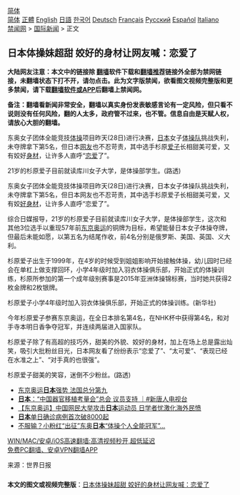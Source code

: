  <!-- 面包屑导航 --> <div class="breadcrumb"><!-- GTranslate: https://gtranslate.io/ -->  <div class="switcher notranslate">  <div class="selected">  <a href="#" onclick="return false;"> 简体</a>  </div>  <div class="option">  <a href="https://www.bannedbook.org" onclick="doGTranslate('zh-CN|zh-CN');jQuery('div.switcher div.selected a').html(jQuery(this).html());return false;" title="简体中文" class="nturl selected"> 简体</a>  <a href="https://www.bannedbook.org/zh-tw/" onclick="doGTranslate('zh-CN|zh-TW');jQuery('div.switcher div.selected a').html(jQuery(this).html());return false;" title="繁體中文" class="nturl"> 正體</a>  <a href="https://www.bannedbook.org/en/" onclick="doGTranslate('zh-CN|en');jQuery('div.switcher div.selected a').html(jQuery(this).html());return false;" title="English" class="nturl"> English</a>  <a href="https://www.bannedbook.org/ja/" onclick="doGTranslate('zh-CN|ja');jQuery('div.switcher div.selected a').html(jQuery(this).html());return false;" title="日本語" class="nturl"> 日語</a>  <a href="https://www.bannedbook.org/ko/" onclick="doGTranslate('zh-CN|ko');jQuery('div.switcher div.selected a').html(jQuery(this).html());return false;" title="한국어" class="nturl"> 한국어</a>  <a href="https://www.bannedbook.org/de/" onclick="doGTranslate('zh-CN|de');jQuery('div.switcher div.selected a').html(jQuery(this).html());return false;" title="Deutsch" class="nturl"> Deutsch</a>  <a href="https://www.bannedbook.org/fr/" onclick="doGTranslate('zh-CN|fr');jQuery('div.switcher div.selected a').html(jQuery(this).html());return false;" title="Français" class="nturl"> Français</a>  <a href="https://www.bannedbook.org/ru/" onclick="doGTranslate('zh-CN|ru');jQuery('div.switcher div.selected a').html(jQuery(this).html());return false;" title="Русский" class="nturl"> Русский</a>  <a href="https://www.bannedbook.org/es/" onclick="doGTranslate('zh-CN|es');jQuery('div.switcher div.selected a').html(jQuery(this).html());return false;" title="Español" class="nturl"> Español</a>  <a href="https://www.bannedbook.org/it/" onclick="doGTranslate('zh-CN|it');jQuery('div.switcher div.selected a').html(jQuery(this).html());return false;" title="Italiano" class="nturl"> Italiano</a>  </div>  </div>      <div class='breadcrumb-sub'><!-- Breadcrumb NavXT 6.3.0 --> <a href="https://www.bannedbook.org/" class="home">禁闻网</a> &gt; <a href="https://www.bannedbook.org/bnews/worldnews/" class="category">国际新闻</a> &gt; 正文</div></div><h2>日本体操妹超甜 姣好的身材让网友喊：恋爱了</h2> <p class="notice"><b>大陆网友注意：本文中的链接除 <a href="https://github.com/bannedbook/fanqiang" >翻墙</a>软件下载和<a href="https://github.com/killgcd/justmysocks/blob/master/README.md">翻墙推荐</a>链接外全部为禁网链接，未翻墙状态下打不开，请勿点击。此为文字版禁闻，欲看图文视频完整版和更多禁闻，请下载<a href="https://github.com/bannedbook/fanqiang">翻墙软件或APP</a>后翻墙上禁闻网。</p><p>备注：翻墙看新闻非常安全，翻墙以真实身份发表敏感言论有一定风险，但只看不说则没有任何风险，翻的人太多，政府管不过来，也不管。信息自由是天赋人权，请放心大胆的翻墙。</b></p>  <div class="entry"> <p id="summary">东奥女子团体全能竞技<a href="https://www.bannedbook.org/bnews/tag/%e4%bd%93%e6%93%8d/" class="st_tag internal_tag" rel="tag" title="标签 体操 下的日志">体操</a>项目昨天(28日)进行决赛，<a href="https://www.bannedbook.org/bnews/tag/%e6%97%a5%e6%9c%ac/" class="st_tag internal_tag" rel="tag" title="标签 日本 下的日志">日本</a>女子<a href="https://www.bannedbook.org/bnews/tag/%E4%BD%93%E6%93%8D%E9%98%9F/" class="st_tag internal_tag" rel="tag" title="标签 体操队 下的日志">体操队</a>挑战失利，未夺牌拿下第5名，但日本<a href="https://www.bannedbook.org/bnews/tag/%e7%bd%91%e5%8f%8b/" class="st_tag internal_tag" rel="tag" title="标签 网友 下的日志">网友</a>也不忍苛责，其中选手杉原<a href="https://www.bannedbook.org/bnews/tag/%E7%88%B1%E5%AD%90/" class="st_tag internal_tag" rel="tag" title="标签 爱子 下的日志">爱子</a>长相甜美可爱，又有姣好<a href="https://www.bannedbook.org/bnews/tag/%E8%BA%AB%E6%9D%90/" class="st_tag internal_tag" rel="tag" title="标签 身材 下的日志">身材</a>，让许多人直呼“<a href="https://www.bannedbook.org/bnews/tag/%E6%81%8B%E7%88%B1/" class="st_tag internal_tag" rel="tag" title="标签 恋爱 下的日志">恋爱</a>了”。</p> <p id="conimg">21岁的杉原爱子目前就读库川女子大学，是体操部学生。(路透)</p>  <p>东奥女子团体全能竞技体操项目昨天(28日)进行决赛，日本女子体操队挑战失利，未夺牌拿下第5名，但日本网友也不忍苛责，其中选手杉原爱子长相甜美可爱，又有姣<a href="https://www.bannedbook.org/bnews/tag/%e5%a5%bd%e8%ba%ab%e6%9d%90/" class="st_tag internal_tag" rel="tag" title="标签 好身材 下的日志">好身材</a>，让许多人直呼“恋爱了”。</p> <p>综合日媒报导，21岁的杉原爱子目前就读库川女子大学，是体操部学生，这次和其他3位选手以重现57年前<a href="https://www.bannedbook.org/bnews/tag/%e4%b8%9c%e4%ba%ac%e5%a5%a5%e8%bf%90/" class="st_tag internal_tag" rel="tag" title="标签 东京奥运 下的日志">东京奥运</a>的铜牌为目标，希望能替日本女子体操夺牌，但最后未能如愿，以第五名为结尾作收，前4名分别是俄罗斯、美国、英国、义大利。</p>  <p>杉原爱子出生于1999年，在4岁的时候受到姐姐影响开始接触体操，幼儿园时已经会在单杠上做支撑回环，小学4年级时加入羽衣体操俱乐部，开始正式的体操训练，杉原所参加的第一个成年级别赛事是2015年亚洲体操锦标赛，当时她共获得2枚金牌和2枚银牌。</p> <p>杉原爱子小学4年级时加入羽衣体操俱乐部，开始正式的体操训练。(新华社)</p>  <p>今年杉原爱子参赛东京奥运，在全日本排名第4名，在NHK杯中获得第4名，和对手寺本明日香争夺冠军，并连续两届进入国家队。</p> <p>杉原爱子除了有高超的技巧外，甜美的外貌、姣好的身材，加上在场上总是露出灿笑，吸引大批粉丝目光，日本网友看了纷纷表示“恋爱了”、“太可爱”、“表现已经在水准之上”、“对手真的也很强”。</p>  <p>杉原爱子甜美的笑容，迷倒不少粉丝。(路透)</p> <ul class='op-related-articles' title='相关阅读'> <li><a href='https://www.bannedbook.org/bnews/headline/20210729/1596528.html' target='_blank'>东京奥运<b>日本</b>强势 法国总分第九</a></li> <li><a href='https://www.bannedbook.org/bnews/bannedvideo/20210729/1596517.html' target='_blank'><b>日本</b>：“中国器官移植考量会”总会 议员支持 ｜#新唐人电视台</a></li> <li><a href='https://www.bannedbook.org/bnews/headline/20210729/1596513.html' target='_blank'>【东京奥运】中国网民大举攻击<b>日本</b>运动员 日学者忧激化海外民愤</a></li> <li><a href='https://www.bannedbook.org/bnews/baitai/20210729/1596451.html' target='_blank'><b>日本</b>单日确诊病例首次破8000起</a></li> <li><a href='https://www.bannedbook.org/bnews/cnnews/20210729/1596329.html' target='_blank'>不服输？小粉红“出征”东奥<b>日本</b>“体操个人全能冠军”…</a></li> </ul> <p class="texttj"> <a href="https://github.com/bannedbook/fanqiang/wiki/V2ray%E6%9C%BA%E5%9C%BA" target="_blank">WIN/MAC/安卓/iOS高速翻墙:高清视频秒开,超低延迟</a><br/> <a href="https://github.com/bannedbook/fanqiang/wiki/%E7%A6%81%E9%97%BB%E7%BD%91%E5%AE%89%E5%8D%93%E7%BF%BB%E5%A2%99%E6%96%B0%E9%97%BBAPP" target="_blank">免费PC翻墙、安卓VPN翻墙APP</a></p><p> 来源：世界日报 </p><a name='sharetosocial'></a>  <div style="margin-bottom:5px;padding-bottom:5px;clear:both"> <div id="archive-pix-1" class="banner-ads"> <!-- AuctionX Display platform tag START --> <div id="26318x728x90x621x_ADSLOT2" clicktrack="%%CLICK_URL_ESC%%"></div> <!-- AuctionX Display platform tag END --> </div> <div id="archive-pix-2" class="banner-ads"> <!-- AuctionX Display platform tag START --> <div id="26315x300x250x621x_ADSLOT2" clicktrack="%%CLICK_URL_ESC%%"></div> <!-- AuctionX Display platform tag END --> </div> </div>  <div id="archive-pix-1" class="banner-ads"> <!-- AuctionX Display platform tag START --> <div id="26318x728x90x621x_ADSLOT3" clicktrack="%%CLICK_URL_ESC%%"></div> <!-- AuctionX Display platform tag END --> </div> <div><b>本文的图文或视频完整版</b>：<a href='https://www.bannedbook.org/bnews/worldnews/20210729/1596555.html'>日本体操妹超甜 姣好的身材让网友喊：恋爱了</a></div>  </div><!--END ENTRY--> 